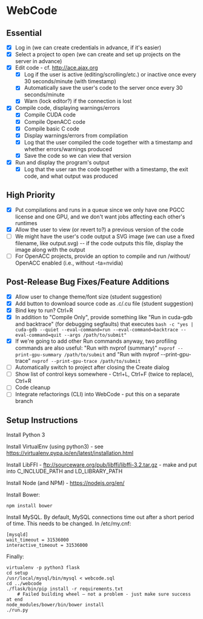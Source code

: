 # WebCode

## Essential
- [x] Log in (we can create credentials in advance, if it's easier)
- [x] Select a project to open (we can create and set up projects on the server in advance)
- [x] Edit code - cf. http://ace.ajax.org
  - [x] Log if the user is active (editing/scrolling/etc.) or inactive once every 30 seconds/minute (with timestamp)
  - [x] Automatically save the user's code to the server once every 30 seconds/minute
  - [x] Warn (lock editor?) if the connection is lost
- [x] Compile code, displaying warnings/errors
  - [x] Compile CUDA code
  - [x] Compile OpenACC code
  - [x] Compile basic C code
  - [x] Display warnings/errors from compilation
  - [x] Log that the user compiled the code together with a timestamp and whether errors/warnings produced
  - [x] Save the code so we can view that version
- [x] Run and display the program's output
  - [x] Log that the user ran the code together with a timestamp, the exit code, and what output was produced

## High Priority
- [x] Put compilations and runs in a queue since we only have one PGCC license and one GPU, and we don't want jobs affecting each other's runtimes
- [x] Allow the user to view (or revert to?) a previous version of the code
- [ ] We might have the user's code output a SVG image (we can use a fixed filename, like output.svg) -- if the code outputs this file, display the image along with the output
- [ ] For OpenACC projects, provide an option to compile and run /without/ OpenACC enabled (i.e., without -ta=nvidia)

## Post-Release Bug Fixes/Feature Additions
- [x] Allow user to change theme/font size (student suggestion)
- [x] Add button to download source code as .c/.cu file (student suggestion)
- [x] Bind key to run?  Ctrl+R
- [x] In addition to "Compile Only", provide something like "Run in cuda-gdb and backtrace" (for debugging segfaults) that executes
      ```bash -c "yes | cuda-gdb --quiet --eval-command=run --eval-command=backtrace --eval-command=quit --args /path/to/submit"```
- [x] If we're going to add other Run commands anyway, two profiling commands are also useful: "Run with nvprof (summary)"
      ```nvprof --print-gpu-summary /path/to/submit```
      and "Run with nvprof --print-gpu-trace"
      ```nvprof --print-gpu-trace /path/to/submit```
- [ ] Automatically switch to project after closing the Create dialog
- [ ] Show list of control keys somewhere - Ctrl+L, Ctrl+F (twice to replace), Ctrl+R
- [ ] Code cleanup
- [ ] Integrate refactorings (CLI) into WebCode - put this on a separate branch

## Setup Instructions

Install Python 3

Install VirtualEnv (using python3) - see https://virtualenv.pypa.io/en/latest/installation.html

Install LibFFI - ftp://sourceware.org/pub/libffi/libffi-3.2.tar.gz - make and put into C_INCLUDE_PATH and LD_LIBRARY_PATH

Install Node (and NPM) - https://nodejs.org/en/

Install Bower:
```
npm install bower
```

Install MySQL. By default, MySQL connections time out after a short period of time.  This needs to be changed.  In /etc/my.cnf:
```
[mysqld]
wait_timeout = 31536000
interactive_timeout = 31536000
```

Finally:
```
virtualenv -p python3 flask
cd setup
/usr/local/mysql/bin/mysql < webcode.sql
cd ../webcode
./flask/bin/pip install -r requirements.txt
    # Failed building wheel — not a problem - just make sure success at end
node_modules/bower/bin/bower install
./run.py
```
